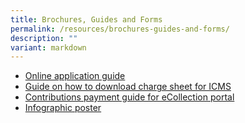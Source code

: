 ```yaml
---
title: Brochures, Guides and Forms
permalink: /resources/brochures-guides-and-forms/
description: ""
variant: markdown
---
```

* [Online application guide](/files/Online%20application%20guide.pdf)
* [Guide on how to download charge sheet for ICMS](/files/Guide%20on%20how%20to%20download%20charge%20sheet%20for%20ICMS.pdf)
* [Contributions payment guide for eCollection portal](/files/Contributions%20payment%20guide%20for%20eCollection%20portal.pdf)
* [Infographic poster](/files/Infographic%20poster.pdf)